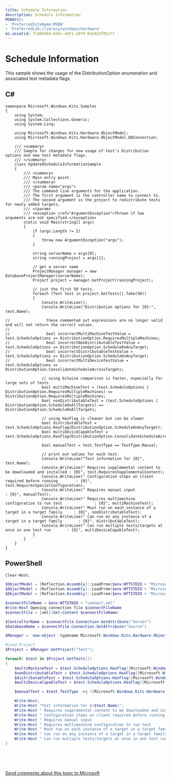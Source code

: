 ```yaml
---
title: Schedule Information
description: Schedule Information
MSHAttr:
- 'PreferredSiteName:MSDN'
- 'PreferredLib:/library/windows/hardware'
ms.assetid: 7c4665bd-034c-4df1-a9f9-0ab92d785cf7
---
```


# Schedule Information


This sample shows the usage of the DistributionOption enumeration and associated test metadata flags.

## <span id="C_"></span><span id="c_"></span>**C#**


``` syntax
namespace Microsoft.Windows.Kits.Samples  
{  
    using System;  
    using System.Collections.Generic;  
    using System.Linq;  
  
    using Microsoft.Windows.Kits.Hardware.ObjectModel;  
    using Microsoft.Windows.Kits.Hardware.ObjectModel.DBConnection;  
  
    /// <summary>
    /// Sample for changes for new usage of test's Distribution options and new test metadata flags.
    /// </summary>
    class UpdatedScheduleInformationSample  
    {  
        /// <summary>
        /// Main entry point.
        /// </summary>
        /// <param name="args"> 
        /// The command line arguments for the application.
        /// The first argument is the controller name to connect to.
        /// The second argument is the project to redistribute tests for newly added targets.
        /// </param>
        /// <exception cref="ArgumentException">Thrown if two arguments are not specified.</exception>
        static void Main(string[] args)  
        {  
            if (args.Length != 2)  
            {  
                throw new ArgumentException("args");  
            }  
  
            string serverName = args[0];  
            string runningProject = args[1];  
  
            // get a server name
            ProjectManager manager = new DatabaseProjectManager(serverName);  
            Project project = manager.GetProject(runningProject);  
  
            // just the first 50 tests.
            foreach (Test test in project.GetTests().Take(50))  
            {  
                Console.WriteLine();  
                Console.WriteLine("Distribution options for {0}:", test.Name);  
  
//                these commented out expressions are no longer valid and will not return the correct values.
//
//                bool incorrectMultiMachineTestValue = test.ScheduleOptions == DistributionOption.RequiresMultipleMachines;
//                bool incorrectNonDistributableTestValue = test.ScheduleOptions == DistributionOption.ScheduleOnAnyTarget;
//                bool incorrectDistributableTestValue = test.ScheduleOptions == DistributionOption.ScheduleOnAnyTarget;
//                bool incorrectMultiDeviceTestValue = test.ScheduleOptions == DistributionOption.ConsolidateScheduleAcrossTargets;

                // using bitwise comparison is faster, especially for large sets of tests
                bool multiMachineTest = (test.ScheduleOptions | DistributionOption.RequiresMultipleMachines) == DistributionOption.RequiresMultipleMachines;  
                bool nonDistributableTest = (test.ScheduleOptions | DistributionOption.ScheduleOnAllTargets) == DistributionOption.ScheduleOnAllTargets;  
  
                // using HasFlag is cleaner but can be slower
                bool distributableTest = test.ScheduleOptions.HasFlag(DistributionOption.ScheduleOnAnyTarget);  
                bool multiDeviceCapableTest = test.ScheduleOptions.HasFlag(DistributionOption.ConsolidateScheduleAcrossTargets);  
  
                bool manualTest = test.TestType == TestType.Manual;  
  
                // print out values for each test.    
                Console.WriteLine("Test information for {0}", test.Name);  
                Console.WriteLine(" Requires supplemental content to be downloaded and installed : {0}", test.RequiresSupplementalContent);  
                Console.WriteLine(" Configuration steps on client required before running        : {0}", test.RequiresSpecialConfiguration);  
                Console.WriteLine(" Requires manual input                                        : {0}", manualTest);  
                Console.WriteLine(" Requires multimachine configuration to run test              : {0}", multiMachineTest);  
                Console.WriteLine(" Must run on each instance of a target in a target family     : {0}", nonDistributableTest);  
                Console.WriteLine(" Can run on any instance of a target in a target family       : {0}", distributableTest);  
                Console.WriteLine(" Can run multiple tests/targets at once in one test run       : {0}", multiDeviceCapableTest);  
            }  
        }  
    }  
}  
```

## <span id="PowerShell"></span><span id="powershell"></span><span id="POWERSHELL"></span>**PowerShell**


```PowerShell
Clear-Host;

$ObjectModel = [Reflection.Assembly]::LoadFrom($env:WTTSTDIO + "Microsoft.Windows.Kits.Hardware.objectmodel.dll")
$ObjectModel = [Reflection.Assembly]::LoadFrom($env:WTTSTDIO + "Microsoft.Windows.Kits.Hardware.objectmodel.dbconnection.dll")
$ObjectModel = [Reflection.Assembly]::LoadFrom($env:WTTSTDIO + "Microsoft.Windows.Kits.Hardware.objectmodel.submission.dll")

$connectFileName = $env:WTTSTDIO + "connect.xml"
Write-Host Opening connection file $connectFileName
$connectFile = [xml](Get-Content $connectFileName)

$ControllerName = $connectFile.Connection.GetAttribute("Server")
$DatabaseName = $connectFile.Connection.GetAttribute("Source")

$Manager =  new-object -typename Microsoft.Windows.Kits.Hardware.ObjectModel.DBConnection.DatabaseProjectManager -Args $ControllerName, $DatabaseName

#Load Project
$Project = $Manager.GetProject("Test");

foreach( $test in $Project.GetTests())
{
    $multiMachineTest = $test.ScheduleOptions.HasFlag([Microsoft.Windows.Kits.Hardware.ObjectModel.DistributionOption]::RequiresMultipleMachines);
    $nonDistributableTest = $test.ScheduleOptions.HasFlag([Microsoft.Windows.Kits.Hardware.ObjectModel.DistributionOption]::ScheduleOnAllTargets);
    $distributableTest = $test.ScheduleOptions.HasFlag([Microsoft.Windows.Kits.Hardware.ObjectModel.DistributionOption]::ScheduleOnAnyTarget);
    $multiDeviceCapableTest = $test.ScheduleOptions.HasFlag([Microsoft.Windows.Kits.Hardware.ObjectModel.DistributionOption]::ConsolidateScheduleAcrossTargets);

    $manualTest = $test.TestType -eq ([Microsoft.Windows.Kits.Hardware.ObjectModel.TestType]::Manual);

    Write-Host;
    Write-Host "Test information for $($test.Name)";
    Write-Host " Requires supplemental content to be downloaded and installed    : $($test.RequiresSupplementalContent)";
    Write-Host " Configuration steps on client required before running           : $($test.RequiresSpecialConfiguration)" ;
    Write-Host " Requires manual input                                           : $manualTest" ;
    Write-Host " Requires multimachine configuration to run test                 : $multiMachineTest";
    Write-Host " Must run on each instance of a target in a target family to pass: $nonDistributableTest";
    Write-Host " Can run on any instance of a target in a target family to pass  : $distributableTest";
    Write-Host " Can run multiple tests/targets at once in one test run          : $multiDeviceCapableTest";
}
```

 

 

[Send comments about this topic to Microsoft](mailto:wsddocfb@microsoft.com?subject=Documentation%20feedback%20%5Bp_hlk_om\p_hlk%5D:%20Schedule%20Information%20%20RELEASE:%20%287/11/2017%29&body=%0A%0APRIVACY%20STATEMENT%0A%0AWe%20use%20your%20feedback%20to%20improve%20the%20documentation.%20We%20don't%20use%20your%20email%20address%20for%20any%20other%20purpose,%20and%20we'll%20remove%20your%20email%20address%20from%20our%20system%20after%20the%20issue%20that%20you're%20reporting%20is%20fixed.%20While%20we're%20working%20to%20fix%20this%20issue,%20we%20might%20send%20you%20an%20email%20message%20to%20ask%20for%20more%20info.%20Later,%20we%20might%20also%20send%20you%20an%20email%20message%20to%20let%20you%20know%20that%20we've%20addressed%20your%20feedback.%0A%0AFor%20more%20info%20about%20Microsoft's%20privacy%20policy,%20see%20http://privacy.microsoft.com/en-us/default.aspx. "Send comments about this topic to Microsoft")





